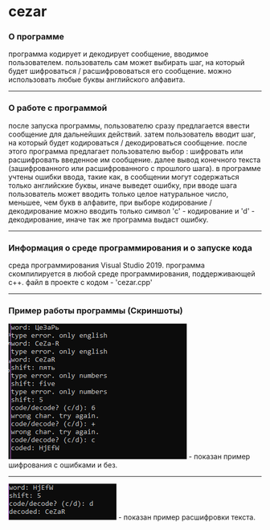 # cezar
### О программе
программа кодирует и декодирует сообщение, вводимое пользователем.
пользователь сам может выбирать шаг, на который будет шифроваться / расшифрововаться его сообщение.
можно использовать любые буквы английского алфавита.
***
### О работе с программой
после запуска программы, пользователю сразу предлагается ввести сообщение для дальнейших действий.
затем пользователь вводит шаг, на который будет кодироваться / декодироваться сообщение.
после этого программа предлагает пользователю выбор : шифровать или расшифровать введенное им сообщение.
далее вывод конечного текста (зашифрованного или расшифрованного с прошлого шага).
в программе учтены ошибки ввода, такие как, в сообщении могут содержаться только английские буквы, иначе выведет ошибку, при вводе шага пользователь может вводить только целое натуральное число, меньшее, чем букв в алфавите, при выборе кодирование / декодирование можно вводить только символ 'c' - кодирование и 'd' - декодирование, иначе так же программа выдаст ошибку.
***
### Информация о среде программирования и о запуске кода
среда программирования Visual Studio 2019.
программа скомпилируется в любой среде программирования, поддерживающей c++.
файл в проекте с кодом - 'cezar.cpp'
***
### Пример работы программы (Скриншоты)
![alt text](1.png "показан пример шифрования с ошибками и без") - показан пример шифрования с ошибками и без.
***
![alt text](2.png "показан пример расшифровки текста") - показан пример расшифровки текста.
